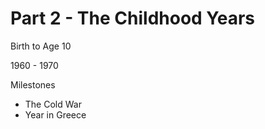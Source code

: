 # Part 2 - The Childhood Years

Birth to Age 10

1960 - 1970

Milestones

* The Cold War
* Year in Greece
